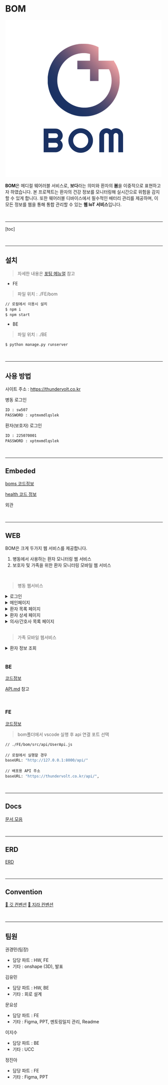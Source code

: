 # BOM

![BOM 로고 심볼](README.assets/BOM_l.jpg)

**BOM**은 메디컬 웨어러블 서비스로, **보다**라는 의미와 환자의 **봄**을 이중적으로 표현하고자 하였습니다. 본 프로젝트는 환자의 건강 정보를 모니터링해 실시간으로 위험을 감지할 수 있게 합니다. 또한 웨어러블 디바이스에서 필수적인 배터리 관리를 제공하며, 이 모든 정보를 웹을 통해 통합 관리할 수 있는 **웹 IoT 서비스**입니다.

<br>

---

[toc]

<br>

---

## 설치

> 자세한 내용은 [포팅 메뉴얼]() 참고

- FE

> 파일 위치 : ./FE/bom

```bash
// 로컬에서 이용시 설치
$ npm i
$ npm start
```

- BE

> 파일 위치 : ./BE

```bash
$ python manage.py runserver
```

<br>

---

## 사용 방법

사이트 주소 : https://thundervolt.co.kr

병동 로그인

```tex
ID : sw507
PASSWORD : xptmxmdlqslek
```

환자(보호자) 로그인

```tex
ID : 225070001
PASSWORD : xptmxmdlqslek
```

<br>

---

## Embeded

[boms 코드정보]()

[health 코드 정보]()

외관

<br>

---

## WEB

BOM은 크게 두가지 웹 서비스를 제공합니다.

1. 병동에서 사용하는 환자 모니터링 웹 서비스
2. 보호자 및 가족을 위한 환자 모니터링 모바일 웹 서비스

<br>

> 병동 웹서비스

<details>
<summary>로그인</summary>
<div markdown="1">
<img src="README.assets\login_gif.gif">
<br>
<br>
</div>
</details>
<details>
<summary>메인페이지</summary>
<div markdown="1">
<img src="README.assets\main.jpg">
<p>이곳에서 병동에 대한 정보를 확인할 수 있습니다.</p>
<span>- 상단부터 우측 하단까지 병동에 대한 데이터를 한눈에 파악하게 도와줍니다.</span><br>
<span>- 좌측 하단의 리스트를 통해 입원 환자들의 정보를 간략하게 살펴볼 수 있습니다.</span>
<br>
<br>
</div>
</details>
<details>
<summary>환자 목록 페이지</summary>
<div markdown="1">
<img src="README.assets\patients.jpg">
<img src="README.assets\patients_gif.gif">
<p>이곳에서 환자들에 대한 정보를 확인할 수 있습니다.</p>
<span>- 환자들의 정보를 검색하여 파악할 수 있고, 위험한 환자의 경우 따로 표시해줍니다.</span><br>
<span>- 또한 우측의 화살표 버튼을 통해 자동으로 넘어가는 캐로젤로 관제탑의 역할을 하는 페이지로 이동이 가능합니다.</span>
<br>
<br>
</div>
</details>
<details>
<summary>환자 상세 페이지</summary>
<div markdown="1">
<img src="README.assets\patient_detail_gif.gif">
<p>이곳에서 환자에 대한 상세 정보를 확인할 수 있습니다.</p>
<span>- 환자의 입원 정보와 생체신호(체온/심박수/산소포화도) 및 BMS정보(전압/온도 등) 을 파악할 수 있습니다..</span><br>
<span>- 또한 우측 상단의 버튼을 통해 기간 별로 데이터를 조회할 수 있고, 엑셀 다운로드 기능을 제공합니다.</span>
<br>
<br>
</div>
</details>
<details>
<summary>의사/간호사 목록 페이지</summary>
<div markdown="1">
<img src="README.assets\doctors.jpg">
<img src="README.assets\nurses.jpg">
<p>이곳에서 의사/간호사 목록을 확인할 수 있습니다.</p>
<span>- 툴팁을 통해 버튼에 마우스 오버하면 비상연락망을 확인할 수 있습니다.</span>
<br>
<br>
</div>
</details>

<br>

> 가족 모바일 웹서비스

<details>
<summary>환자 정보 조회</summary>
<div markdown="1">
<img src="README.assets\nok_mobile.gif">
<br>
<br>
</div>
</details>

<br>

### BE

[코드정보](./BE/)

[API.md](./BE/API.md) 참고

<br>

### FE

[코드정보](./FE/bom/)

> bom폴더에서 vscode 실행 후 api 연결 포트 선택

```bash
// ./FE/bom/src/api/UserApi.js

// 로컬에서 실행할 경우
baseURL: "http://127.0.0.1:8000/api/"

// 배포용 API 주소
baseURL: "https://thundervolt.co.kr/api/",
```

<br>

---

## Docs

[문서 모음](./Docs)

<br>

---

## ERD

[ERD]()

<br>

---

## Convention

[🔗 깃 컨벤션](./GitConvention.md)
[🔗 지라 컨벤션](./JiraConvention.md)

<br>

---

## 팀원

권경민(팀장)

- 담당 파트 : HW, FE
- 기타 : onshape (3D), 발표

김유민

- 담당 파트 : HW, BE
- 기타 : 회로 설계

문요성

- 담당 파트 : FE
- 기타 : Figma, PPT, 멘토링일지 관리, Readme

이지수

- 담당 파트 : BE
- 기타 : UCC

정진아

- 담당 파트 : FE
- 기타 : Figma, PPT
